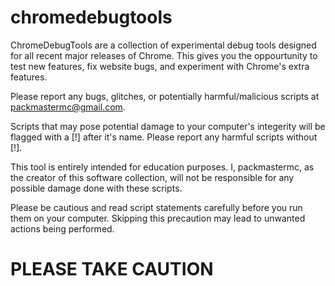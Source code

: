 # chromedebugtools
ChromeDebugTools are a collection of experimental debug tools designed for all recent major releases of Chrome.
This gives you the oppourtunity to test new features, fix website bugs, and experiment with Chrome's extra features.

Please report any bugs, glitches, or potentially harmful/malicious scripts at packmastermc@gmail.com.

Scripts that may pose potential damage to your computer's integerity will be flagged with a [!] after it's name.
Please report any harmful scripts without [!].

This tool is entirely intended for education purposes. I, packmastermc, as the creator of this software collection, will not be responsible for any possible
damage done with these scripts.

Please be cautious and read script statements carefully before you run them on your computer. Skipping this precaution
may lead to unwanted actions being performed.

# PLEASE TAKE CAUTION

